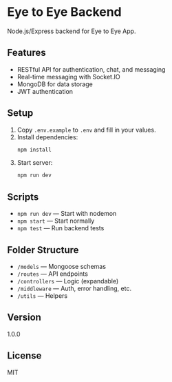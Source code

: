# Eye to Eye Backend

Node.js/Express backend for Eye to Eye App.

## Features
- RESTful API for authentication, chat, and messaging
- Real-time messaging with Socket.IO
- MongoDB for data storage
- JWT authentication

## Setup
1. Copy `.env.example` to `.env` and fill in your values.
2. Install dependencies:
   ```sh
   npm install
   ```
3. Start server:
   ```sh
   npm run dev
   ```

## Scripts
- `npm run dev` — Start with nodemon
- `npm start` — Start normally
- `npm test` — Run backend tests

## Folder Structure
- `/models` — Mongoose schemas
- `/routes` — API endpoints
- `/controllers` — Logic (expandable)
- `/middleware` — Auth, error handling, etc.
- `/utils` — Helpers

## Version
1.0.0

## License
MIT
